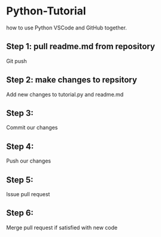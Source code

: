 # Python-Tutorial
how to use Python VSCode and GitHub together.

## Step 1: pull readme.md from repository
Git push

## Step 2: make changes to repsitory
Add new changes to tutorial.py and readme.md

## Step 3:
Commit our changes

## Step 4:
Push our changes

## Step 5:
Issue pull request

## Step 6:
Merge pull request if satisfied with new code
